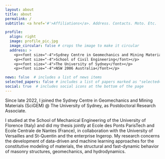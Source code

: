 ```yaml
---
layout: about
title: about
permalink: /
subtitle: <a href='#'>Affiliations</a>. Address. Contacts. Moto. Etc.

profile:
  align: right
  image: profile_pic.jpg
  image_circular: false # crops the image to make it circular
  address: >
    <p><font size="-4">Sydney Centre in Geomechanics and Mining Materials</font></p>
    <p><font size="-4">School of Civil Engineering</font></p>
    <p><font size="-4">The University of Sydney</font></p>
    <p><font size="-4">NSW 2006 Australia</font></p>

news: false  # includes a list of news items
selected_papers: false # includes a list of papers marked as "selected={true}"
social: true  # includes social icons at the bottom of the page
---
```


Since late 2022, I joined the Sydney Centre in Geomechanics and Mining Materials (SciGEM) @ The University of Sydney, as Postdoctoral Research Associate.

I studied at the School of Mechanical Engineering of the University of Florence (Italy) and did my thesis jointly at Ecole des Ponts ParisTech and Ecole Centrale de Nantes (France), in collaboration with the University of Versailles and St-Quentin and the enterprise Ingerop.
My research concerns the development of data-driven and machine learning approaches for the constitutive modeling of materials, the structural and fast-dynamic behavior of masonry structures, geomechanics, and hydrodynamics.
